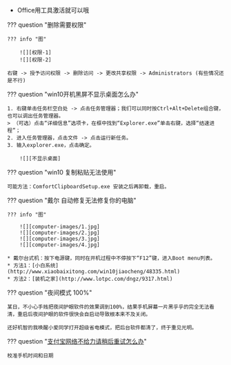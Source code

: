 
* Office用工具激活就可以哦

??? question "删除需要权限"

    ??? info "图"

        ![][权限-1]
        ![][权限-2]

    右键 -> 授予访问权限 -> 删除访问 -> 更改共享权限 -> Administrators (有些情况还是不行) 

??? question "win10开机黑屏不显示桌面怎么办"

    1. 右键单击任务栏空白处 -> 点击任务管理器；我们可以同时按Ctrl+Alt+Delete组合键，也可以调出任务管理器。
    > （可选）点击“详细信息”选项卡，在框中找到“Explorer.exe”单击右键，选择“结速进程”；
    2. 进入任务管理器，点击文件 -> 点击运行新任务。
    3. 输入explorer.exe，点击确定。

        ![][不显示桌面]

??? question "win10 复制粘贴无法使用"

    可能方法：ComfortClipboardSetup.exe 安装之后再卸载，重启。


??? question "戴尔 自动修复无法修复你的电脑"

    ??? info "图"

        ![][computer-images/1.jpg]
        ![][computer-images/2.jpg]
        ![][computer-images/3.jpg]
        ![][computer-images/4.jpg]

    * 戴尔台式机：按下电源键，同时在开机过程中不停按下“F12”键，进入Boot menu列表。
    * 方法1：[小白系统](http://www.xiaobaixitong.com/win10jiaocheng/48335.html)
    * 方法2：[装机之家](http://www.lotpc.com/dngz/9317.html)

??? question "夜间模式 100%"

    某日，不小心手贱把夜间护眼软件的效果调到100%，结果手机屏幕一片黑乎乎的完全无法看清，重启后夜间护眼的软件很快会自启动导致根本来不及关闭。

    还好机智的我唤醒小爱同学打开超级省电模式，把后台软件都清了，终于重见光明。

??? question "[支付宝网络不给力请稍后重试怎么办](https://www.yebaike.com/22/819537.html)"

    校准手机时间和日期


  [1]: computer-images/1.jpg
  [2]: computer-images/2.jpg
  [3]: computer-images/3.jpg
  [4]: computer-images/4.jpg
  [权限-1]: computer-images/权限-1.PNG
  [权限-2]: computer-images/权限-2.PNG
  [不显示桌面]: computer-images/不显示桌面.png
